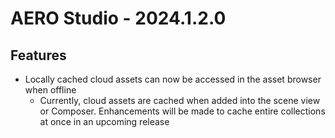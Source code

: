 # AERO Studio - 2024.1.2.0

## Features

- Locally cached cloud assets can now be accessed in the asset browser when offline
    - Currently, cloud assets are cached when added into the scene view or Composer. Enhancements will be made to cache entire collections at once in an upcoming release